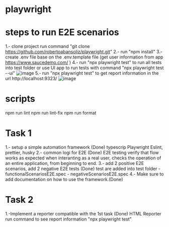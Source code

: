 # playwright

# steps to run E2E scenarios

1.- clone project run command "git clone https://github.com/robertoabansoliz/playwright.git"
2.- run "npm install"
3.- create .env file base on the .env.template file (get user information from app https://www.saucedemo.com/ )
4.- run "npx playwright test" to run all tests into test folder or use UI app to run tests with command "npx playwright test --ui"
![image](https://github.com/robertoabansoliz/playwright/assets/20482117/d7b125e3-5127-46d1-8362-a1582050ad0e)
5.- run "npx playwright test" to get report information in the url http://localhost:9323/
![image](https://github.com/robertoabansoliz/playwright/assets/20482117/98c48fc4-274b-4cb0-b21b-28de0920e25d)


# scripts

npm run lint
npm run lint-fix
npm run format

# Task 1

1.- setup a simple automation framework (Done)
typescrip
Playwright
Eslint, prettier, husky
2.- common logi for E2E (Done)
E2E testing verify that flow works as expected when interanting as a real user,
checks the operation of an entire application, from beginning to end.
3.- add 2 positive E2E scenarios, add 2 negative E2E tests (Done)
test are added into test folder - functionalScenariosE2E.spec - negativeScenariosE2E.spec
4.- Make sure to add documentation on how to use the framework.(Done)

# Task 2

1.-Implement a reporter compatible with the 1st task (Done)
HTML Reporter
run command to see report information "npx playwright test"
